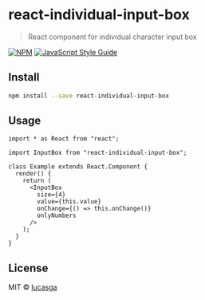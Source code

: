 # react-individual-input-box

> React component for individual character input box

[![NPM](https://img.shields.io/npm/v/react-individual-input-box.svg)](https://www.npmjs.com/package/react-individual-input-box) [![JavaScript Style Guide](https://img.shields.io/badge/code_style-standard-brightgreen.svg)](https://standardjs.com)

## Install

```bash
npm install --save react-individual-input-box
```

## Usage

```tsx
import * as React from "react";

import InputBox from "react-individual-input-box";

class Example extends React.Component {
  render() {
    return (
      <InputBox
        size={4}
        value={this.value}
        onChange={() => this.onChange()}
        onlyNumbers
      />
    );
  }
}
```

## License

MIT © [lucasga](https://github.com/lucasga)
